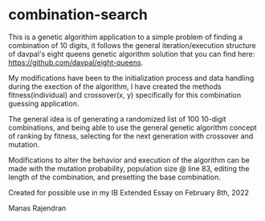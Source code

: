 # combination-search

This is a genetic algorithim application to a simple problem of finding a combination of 10 digits, it follows the general iteration/execution structure of davpal's eight queens genetic algorithm solution that you can find here: https://github.com/davpal/eight-queens. 

My modifications have been to the initialization process and data handling during the exection of the algorithm, I have created the methods fitness(individual) and crossover(x, y) specifically for this combination guessing application.

The general idea is of generating a randomized list of 100 10-digit combinations, and being able to use the general genetic algorithm concept of ranking by fitness, selecting for the next generation with crossover and mutation.

Modifications to alter the behavior and execution of the algorithm can be made with the mutation probability, population size @ line 83, editing the length of the combination, and presetting the base combination.

Created for possible use in my IB Extended Essay on February 8th, 2022

Manas Rajendran
